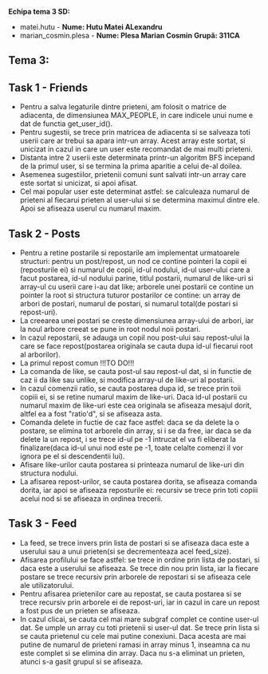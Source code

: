 **Echipa tema 3 SD:**
- matei.hutu - **Nume: Hutu Matei ALexandru**
- marian_cosmin.plesa - **Nume: Plesa Marian Cosmin**
**Grupă: 311CA**

## Tema 3:

## Task 1 - Friends ##
- Pentru a salva legaturile dintre prieteni, am folosit o matrice de adiacenta,
 de dimensiunea MAX_PEOPLE, in care indicele unui nume e dat de functia
get_user_id().
- Pentru sugestii, se trece prin matricea de adiacenta si se salveaza toti
userii care ar trebui sa apara intr-un array. Acest array este sortat, si
unicizat in cazul in care un user este recomandat de mai multi prieteni.
- Distanta intre 2 userii este determinata printr-un algoritm BFS incepand de
la primul user, si se termina la prima aparitie a celui de-al doilea.
- Asemenea sugestiilor, prietenii comuni sunt salvati intr-un array care este
sortat si unicizat, si apoi afisat.
- Cel mai popular user este determinat astfel: se calculeaza numarul de
prieteni al fiecarui prieten al user-ului si se determina maximul dintre ele.
 Apoi se afiseaza userul cu numarul maxim.

## Task 2 - Posts ##
- Pentru a retine postarile si repostarile am implementat urmatoarele
structuri: pentru un post/repost, un nod ce contine pointeri la copii ei
(reposturile ei) si numarul de copii, id-ul nodului, id-ul user-ului care a
facut postarea, id-ul nodului parine, titlul postarii, numarul de like-uri si
array-ul cu userii care i-au dat like; arborele unei postarii ce contine un
pointer la root si structura tuturor postarilor ce contine: un array de arbori
de postari, numarul de postari, si numarul total(de postari si repost-uri).
- La creearea unei postari se creste dimensiunea array-ului de arbori, iar la
noul arbore creeat se pune in root nodul noii postari.
- In cazul repostarii, se adauga un copil nou post-ului sau repost-ului la care
se face repost(postarea originala se cauta dupa id-ul fiecarui root al
arborilor).
- La primul repost comun !!!TO DO!!!
- La comanda de like, se cauta post-ul sau repost-ul dat, si in functie de caz
ii da like sau unlike, si modifica array-ul de like-uri al postarii.
- In cazul comenzii ratio, se cauta postarea dupa id, se trece prin toii copiii
ei, si se retine numarul maxim de like-uri. Daca id-ul postarii cu numarul
maxim de like-uri este cea originala se afiseaza mesajul dorit, altfel ea a
fost "ratio'd", si se afiseaza asta.
- Comanda delete in fuctie de caz face astfel: daca se da delete la o postare,
 se elimina tot arborele din array, si i se da free, iar daca se da delete la un
repost, i se trece id-ul pe -1 intrucat el va fi eliberat la finalizare(daca
id-ul unui nod este pe -1, toate celalte comenzi il vor ignora pe el si
descendentii lui).
- Afisare like-urilor cauta postarea si printeaza numarul de like-uri din
structura nodului.
- La afisarea repost-urilor, se cauta postarea dorita, se afiseaza comanda
dorita, iar apoi se afiseaza reposturile ei: recursiv se trece prin toti
copiii acelui nod si se afiseaza in ordinea trecerii.

## Task 3 - Feed ##
- La feed, se trece invers prin lista de postari si se afiseaza daca este a
userului sau a unui prieten(si se decrementeaza acel feed_size).
- Afisarea profilului se face astfel: se trece in ordine prin lista de postari,
 si daca este a userului se afiseaza. Se trece din nou prin lista, iar la
fiecare postare se trece recursiv prin arborele de repostari si se afiseaza
cele ale utilizatorului.
- Pentru afisarea prietenilor care au repostat, se cauta postarea si se trece
recursiv prin arborele ei de repost-uri, iar in cazul in care un repost a fost
pus de un prieten se afiseaza.
- In cazul clicai, se cauta cel mai mare subgraf complet ce contine user-ul
dat. Se umple un array cu toti prietenii si user-ul dat. Se trece prin lista si
se cauta prietenul cu cele mai putine conexiuni. Daca acesta are mai putine de
numarul de prieteni ramasi in array minus 1, inseamna ca nu este complet si se
elimina din array. Daca nu s-a eliminat un prieten, atunci s-a gasit grupul si
se afiseaza.
